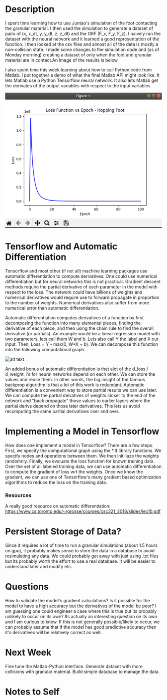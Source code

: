 # Description
I spent time learning how to use Juntao's simulation of the foot contacting the granular material. I then used the simulation to generate a dataset of pairs of (x, x_dt, y, y_dt, z, z_dt) and the GRF (F_x, F_y, F_z). I naively ran the dataset with the neural network and it learned a good representation of the function. I then looked at the csv files and almost all of the data is mostly a non-collision state. I made some changes to the simulation code and (as of Monday morning) creating a dataset of only when the foot and granular material are in contact.An image of the results is below 

I also spent time this week learning about how to call Python code from Matlab. I put together a demo of what the final Matlab API might look like. It lets Matlab use a Python Tensorflow neural network. It also lets Matlab get the derivates of the output variables with respect to the input variables. 

![alt text](https://github.com/PeterJochem/Chrono_Simulations/blob/master/HoppingNeural.png "Granular Foot GRF")


# Tensorflow and Automatic Differentiation 
Tensorflow and most other (if not all) machine learning packages use automatic differentiation to compute derivatives. One could use numerical differentiation but for neural networks this is not practical. Gradient descent methods require the partial derivative of each parameter in the model with respect to the loss. The network could have billions of weights and numerical derivatives would require use to forward propagate in proportion to the number of weights. Numerical derivatives also suffer from more numerical error than automatic differentiation. 

Automatic differentiation computes derivatives of a function by first decomposing the function into many elemental pieces, finding the derivative of each piece, and then using the chain rule to find the overall derivative (or partials). An example would be a linear regression model with two parameters, lets call them W and b. Lets also call Y the label and X our input. Then, Loss =  Y - max(0, W*X + b). We can decompose this function into the following computational graph. 

![alt text](https://miro.medium.com/max/726/1*W6-39saZm_QqL-wQvGESGQ.png "Computational Graph")


An added bonus of automatic differentiation is that alot of the d_loss / d_weight_i's for neural networks depend on each other. We can store the values and reuse them. In other words, the big insight of the famous backprop algorithm is that a lot of this work is redundant. Automatic differentiation is a convenient way to store partial results we can use later. We can compute the partial deivatives of weights closer to the end of the network and "back propagate" those values to earlier layers where the partial derivs depend on those later derivatives. This lets us avoid recomputing the same partial derivatives over and over.

# Implementing a Model in Tensorflow
How does one implement a model in Tensorflow? There are a few steps. First, we specify the computational graph using the *.tf library functions. We specify nodes and operations between them. We then initiliaze the weights randomnly. Finally, we evaluate the loss function for known training data. Over the set of all labeled training data, we can use automatic differentiation to compute the gradient of loss wrt the weights. Once we know the gradient, we can use one of Tensorflow's many gradient based optimization algorithms to reduce the loss on the training data.


### Resources 
A really good resource on automatic differentiation: https://www.cs.toronto.edu/~rgrosse/courses/csc321_2018/slides/lec10.pdf


# Persistent Storage of Data?
Since it requires a lot of time to run a granular simulations (about 1.5 hours on gpu), it probably makes sense to store the data in a database to avoid resimulating any data. We could probably get away with just using .txt files but its probably worth the effort to use a real database. It will be easier to understand later and modify etc.


# Questions
How to validate the model's gradient calculations? Is it possible for the model to have a high accuracy but the derivatives of the model be poor? I am guessing one could engineer a case where this is true but its probably unlikely to occur on its own? Its actually an interesting question on its own and I am curious to know. If this is not generally possible/likely to occur, we can probably assume that if the model has good predictive accuracy then it's derivatives will be relatively correct as well.

# Next Week
Fine tune the Matlab-Python interface. Generate dataset with more collisions with granular material. Build simple database to manage the data. 

# Notes to Self
